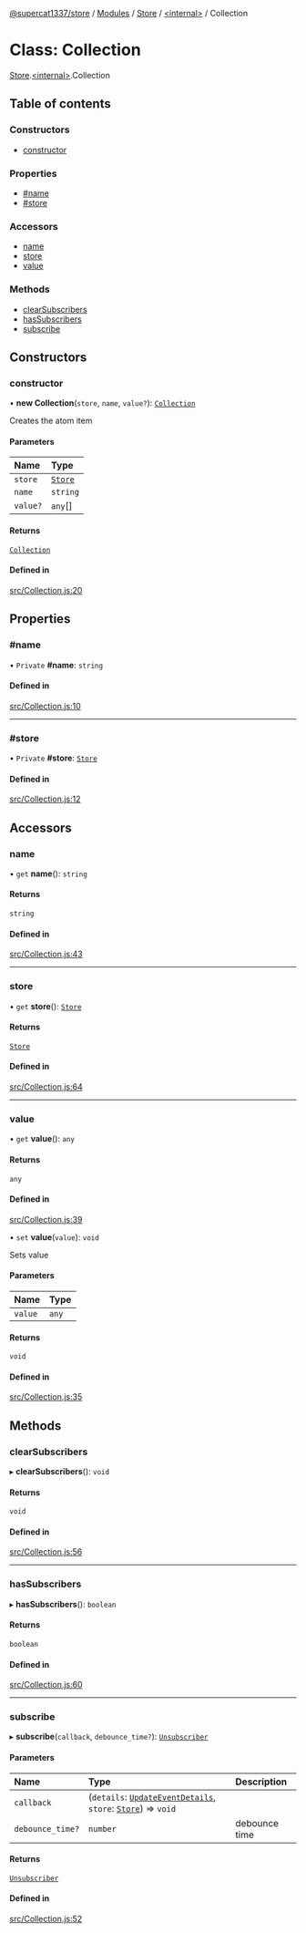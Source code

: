[@supercat1337/store](../README.md) / [Modules](../modules.md) / [Store](../modules/Store.md) / [\<internal\>](../modules/Store._internal_.md) / Collection

# Class: Collection

[Store](../modules/Store.md).[\<internal\>](../modules/Store._internal_.md).Collection

## Table of contents

### Constructors

- [constructor](Store._internal_.Collection.md#constructor)

### Properties

- [#name](Store._internal_.Collection.md##name)
- [#store](Store._internal_.Collection.md##store)

### Accessors

- [name](Store._internal_.Collection.md#name)
- [store](Store._internal_.Collection.md#store)
- [value](Store._internal_.Collection.md#value)

### Methods

- [clearSubscribers](Store._internal_.Collection.md#clearsubscribers)
- [hasSubscribers](Store._internal_.Collection.md#hassubscribers)
- [subscribe](Store._internal_.Collection.md#subscribe)

## Constructors

### constructor

• **new Collection**(`store`, `name`, `value?`): [`Collection`](Store._internal_.Collection.md)

Creates the atom item

#### Parameters

| Name | Type |
| :------ | :------ |
| `store` | [`Store`](Store.Store.md) |
| `name` | `string` |
| `value?` | `any`[] |

#### Returns

[`Collection`](Store._internal_.Collection.md)

#### Defined in

[src/Collection.js:20](https://github.com/supercat911/store/blob/4ce2690b02438d095cf78c7e6db397219c282c9d/src/Collection.js#L20)

## Properties

### #name

• `Private` **#name**: `string`

#### Defined in

[src/Collection.js:10](https://github.com/supercat911/store/blob/4ce2690b02438d095cf78c7e6db397219c282c9d/src/Collection.js#L10)

___

### #store

• `Private` **#store**: [`Store`](Store.Store.md)

#### Defined in

[src/Collection.js:12](https://github.com/supercat911/store/blob/4ce2690b02438d095cf78c7e6db397219c282c9d/src/Collection.js#L12)

## Accessors

### name

• `get` **name**(): `string`

#### Returns

`string`

#### Defined in

[src/Collection.js:43](https://github.com/supercat911/store/blob/4ce2690b02438d095cf78c7e6db397219c282c9d/src/Collection.js#L43)

___

### store

• `get` **store**(): [`Store`](Store.Store.md)

#### Returns

[`Store`](Store.Store.md)

#### Defined in

[src/Collection.js:64](https://github.com/supercat911/store/blob/4ce2690b02438d095cf78c7e6db397219c282c9d/src/Collection.js#L64)

___

### value

• `get` **value**(): `any`

#### Returns

`any`

#### Defined in

[src/Collection.js:39](https://github.com/supercat911/store/blob/4ce2690b02438d095cf78c7e6db397219c282c9d/src/Collection.js#L39)

• `set` **value**(`value`): `void`

Sets value

#### Parameters

| Name | Type |
| :------ | :------ |
| `value` | `any` |

#### Returns

`void`

#### Defined in

[src/Collection.js:35](https://github.com/supercat911/store/blob/4ce2690b02438d095cf78c7e6db397219c282c9d/src/Collection.js#L35)

## Methods

### clearSubscribers

▸ **clearSubscribers**(): `void`

#### Returns

`void`

#### Defined in

[src/Collection.js:56](https://github.com/supercat911/store/blob/4ce2690b02438d095cf78c7e6db397219c282c9d/src/Collection.js#L56)

___

### hasSubscribers

▸ **hasSubscribers**(): `boolean`

#### Returns

`boolean`

#### Defined in

[src/Collection.js:60](https://github.com/supercat911/store/blob/4ce2690b02438d095cf78c7e6db397219c282c9d/src/Collection.js#L60)

___

### subscribe

▸ **subscribe**(`callback`, `debounce_time?`): [`Unsubscriber`](../modules/Store.md#unsubscriber)

#### Parameters

| Name | Type | Description |
| :------ | :------ | :------ |
| `callback` | (`details`: [`UpdateEventDetails`](Store.UpdateEventDetails.md), `store`: [`Store`](Store.Store.md)) => `void` |  |
| `debounce_time?` | `number` | debounce time |

#### Returns

[`Unsubscriber`](../modules/Store.md#unsubscriber)

#### Defined in

[src/Collection.js:52](https://github.com/supercat911/store/blob/4ce2690b02438d095cf78c7e6db397219c282c9d/src/Collection.js#L52)
